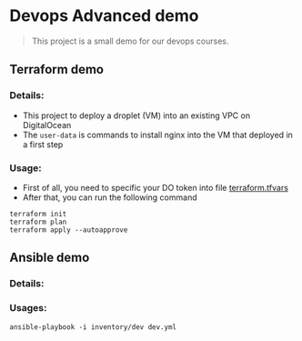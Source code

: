 # Devops Advanced demo

> This project is a small demo for our devops courses.

## Terraform demo

### Details:

- This project to deploy a droplet (VM) into an existing VPC on DigitalOcean
- The `user-data` is commands to install nginx into the VM that deployed in a first step

### Usage:

- First of all, you need to specific your DO token into file [terraform.tfvars](/demo-terraform/terraform.tfvars)
- After that, you can run the following command

```shell
terraform init
terraform plan
terraform apply --autoapprove
```

## Ansible demo

### Details:


### Usages:

```shell
ansible-playbook -i inventory/dev dev.yml 
```
